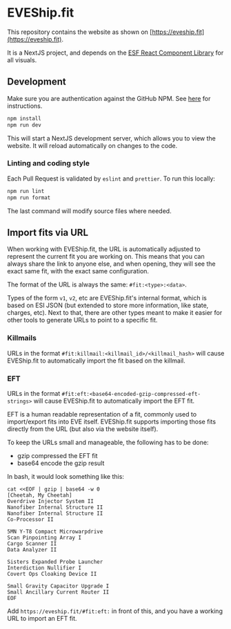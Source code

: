 # EVEShip.fit

This repository contains the website as shown on [https://eveship.fit](https://eveship.fit).

It is a NextJS project, and depends on the [ESF React Component Library](https://github.com/EVEShipFit/react) for all visuals.

## Development

Make sure you are authentication against the GitHub NPM.
See [here](https://docs.github.com/en/packages/working-with-a-github-packages-registry/working-with-the-npm-registry#authenticating-to-github-packages) for instructions.

```bash
npm install
npm run dev
```

This will start a NextJS development server, which allows you to view the website.
It will reload automatically on changes to the code.

### Linting and coding style

Each Pull Request is validated by `eslint` and `prettier`.
To run this locally:

```bash
npm run lint
npm run format
```

The last command will modify source files where needed.

## Import fits via URL

When working with EVEShip.fit, the URL is automatically adjusted to represent the current fit you are working on.
This means that you can always share the link to anyone else, and when opening, they will see the exact same fit, with the exact same configuration.

The format of the URL is always the same: `#fit:<type>:<data>`.

Types of the form `v1`, `v2`, etc are EVEShip.fit's internal format, which is based on ESI JSON (but extended to store more information, like state, charges, etc).
Next to that, there are other types meant to make it easier for other tools to generate URLs to point to a specific fit.

### Killmails

URLs in the format `#fit:killmail:<killmail_id>/<killmail_hash>` will cause EVEShip.fit to automatically import the fit based on the killmail.

### EFT

URLs in the format `#fit:eft:<base64-encoded-gzip-compressed-eft-strings>` will cause EVEShip.fit to automatically import the EFT fit.

EFT is a human readable representation of a fit, commonly used to import/export fits into EVE itself.
EVEShip.fit supports importing those fits directly from the URL (but also via the website itself).

To keep the URLs small and manageable, the following has to be done:

- gzip compressed the EFT fit
- base64 encode the gzip result

In bash, it would look something like this:

```
cat <<EOF | gzip | base64 -w 0
[Cheetah, My Cheetah]
Overdrive Injector System II
Nanofiber Internal Structure II
Nanofiber Internal Structure II
Co-Processor II

5MN Y-T8 Compact Microwarpdrive
Scan Pinpointing Array I
Cargo Scanner II
Data Analyzer II

Sisters Expanded Probe Launcher
Interdiction Nullifier I
Covert Ops Cloaking Device II

Small Gravity Capacitor Upgrade I
Small Ancillary Current Router II
EOF
```

Add `https://eveship.fit/#fit:eft:` in front of this, and you have a working URL to import an EFT fit.
